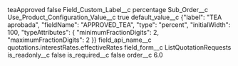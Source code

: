 <?xml version="1.0" encoding="UTF-8"?>
<CustomMetadata xmlns="http://soap.sforce.com/2006/04/metadata" xmlns:xsi="http://www.w3.org/2001/XMLSchema-instance" xmlns:xsd="http://www.w3.org/2001/XMLSchema">
    <label>teaApproved</label>
    <protected>false</protected>
    <values>
        <field>Field_Custom_Label__c</field>
        <value xsi:type="xsd:string">percentage</value>
    </values>
    <values>
        <field>Sub_Order__c</field>
        <value xsi:nil="true"/>
    </values>
    <values>
        <field>Use_Product_Configuration_Value__c</field>
        <value xsi:type="xsd:boolean">true</value>
    </values>
    <values>
        <field>default_value__c</field>
        <value xsi:type="xsd:string">{&quot;label&quot;: &quot;TEA aprobada&quot;, &quot;fieldName&quot;: &quot;APPROVED_TEA&quot;, &quot;type&quot;: &quot;percent&quot;, &quot;initialWidth&quot;: 100, &quot;typeAttributes&quot;: { &quot;minimumFractionDigits&quot;: 2, &quot;maximumFractionDigits&quot;: 2 }}</value>
    </values>
    <values>
        <field>field_api_name__c</field>
        <value xsi:type="xsd:string">quotations.interestRates.effectiveRates</value>
    </values>
    <values>
        <field>field_form__c</field>
        <value xsi:type="xsd:string">ListQuotationRequests</value>
    </values>
    <values>
        <field>is_readonly__c</field>
        <value xsi:type="xsd:boolean">false</value>
    </values>
    <values>
        <field>is_required__c</field>
        <value xsi:type="xsd:boolean">false</value>
    </values>
    <values>
        <field>order__c</field>
        <value xsi:type="xsd:double">6.0</value>
    </values>
</CustomMetadata>
